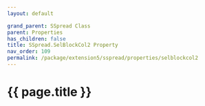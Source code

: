 ```yaml
---
layout: default

grand_parent: SSpread Class
parent: Properties
has_children: false
title: SSpread.SelBlockCol2 Property
nav_order: 109
permalink: /package/extension5/sspread/properties/selblockcol2
---
```

# {{ page.title }}